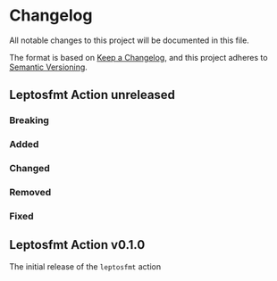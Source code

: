 # Changelog

All notable changes to this project will be documented in this file.

The format is based on [Keep a Changelog](https://keepachangelog.com/en/1.1.0/),
and this project adheres to [Semantic Versioning](https://semver.org/spec/v2.0.0.html).

## Leptosfmt Action unreleased

### Breaking

### Added

### Changed

### Removed

### Fixed

## Leptosfmt Action v0.1.0

The initial release of the `leptosfmt` action

